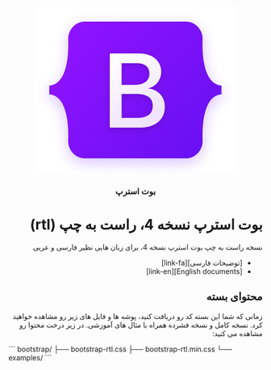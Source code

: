 <p align="center">
    <img src="./resource-images/Bootsrap-Logo.png">
</p>

<div dir=rtl>
<h3 align="center">بوت استرپ</h3>

# بوت استرپ نسخه 4، راست به چپ (rtl)
نسخه راست به چپ بوت استرپ نسخه 4، برای زبان هایی نظیر فارسی و عربی

- [توضیحات فارسی][link-fa]
- [English documents][link-en]

## محتوای بسته
زمانی که شما این بسته کد رو دریافت کنید، پوشه ها و فایل های زیر رو مشاهده خواهید کرد.
نسخه کامل و نسخه فشرده همراه با مثال های آموزشی. در زیر درخت محتوا رو مشاهده می کنید:
</div>
```
bootstrap/
├── bootstrap-rtl.css
├── bootstrap-rtl.min.css
└── examples/
```
